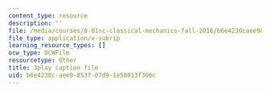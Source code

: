```yaml
---
content_type: resource
description: ''
file: /media/courses/8-01sc-classical-mechanics-fall-2016/b6e4230caee9853707d91e58013f306c_ozIdCgo5uI4.srt
file_type: application/x-subrip
learning_resource_types: []
ocw_type: OCWFile
resourcetype: Other
title: 3play caption file
uid: b6e4230c-aee9-8537-07d9-1e58013f306c
---
```

